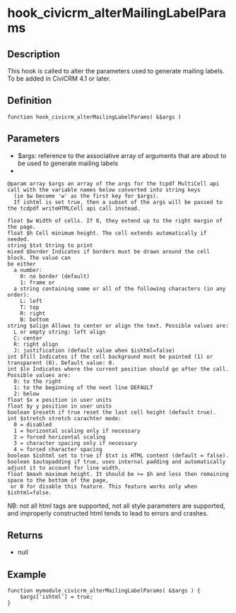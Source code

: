 # hook_civicrm_alterMailingLabelParams

## Description

This hook is called to alter the parameters used to generate mailing
labels. To be added in CiviCRM 4.1 or later.

## Definition

    function hook_civicrm_alterMailingLabelParams( &$args )

## Parameters

-   $args: reference to the associative array of arguments that are
    about to be used to generate mailing labels
-

<!-- -->

    @param array $args an array of the args for the tcpdf MultiCell api call with the variable names below converted into string keys
      (ie $w become 'w' as the first key for $args).
      If ishtml is set true, then a subset of the args will be passed to the tcdpdf writeHTMLCell api call instead.

    float $w Width of cells. If 0, they extend up to the right margin of the page.
    float $h Cell minimum height. The cell extends automatically if needed.
    string $txt String to print
    mixed $border Indicates if borders must be drawn around the cell block. The value can
    be either
      a number:
        0: no border (default)
        1: frame or
      a string containing some or all of the following characters (in any order):
        L: left
        T: top
        R: right
        B: bottom
    string $align Allows to center or align the text. Possible values are:
      L or empty string: left align
      C: center
      R: right align
      J: justification (default value when $ishtml=false)
    int $fill Indicates if the cell background must be painted (1) or transparent (0). Default value: 0.
    int $ln Indicates where the current position should go after the call. Possible values are:
      0: to the right
      1: to the beginning of the next line DEFAULT
      2: below
    float $x x position in user units
    float $y y position in user units
    boolean $reseth if true reset the last cell height (default true).
    int $stretch stretch carachter mode:
      0 = disabled
      1 = horizontal scaling only if necessary
      2 = forced horizontal scaling
      3 = character spacing only if necessary
      4 = forced character spacing
    boolean $ishtml set to true if $txt is HTML content (default = false).
    boolean $autopadding if true, uses internal padding and automatically adjust it to account for line width.
    float $maxh maximum height. It should be >= $h and less then remaining space to the bottom of the page,
     or 0 for disable this feature. This feature works only when $ishtml=false.

NB: not all html tags are supported, not all style parameters are
supported, and improperly constructed html tends to lead to errors and
crashes.

## Returns

-   null

## Example

    function mymodule_civicrm_alterMailingLabelParams( &$args ) {
        $args['ishtml'] = true;
    }